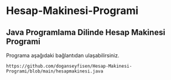 # Hesap-Makinesi-Programi

## Java Programlama Dilinde Hesap Makinesi Programi

Programa aşağıdaki bağlantıdan ulaşabilirsiniz.

```
https://github.com/doganseyfisen/Hesap-Makinesi-Programi/blob/main/hesapmakinesi.java
```
